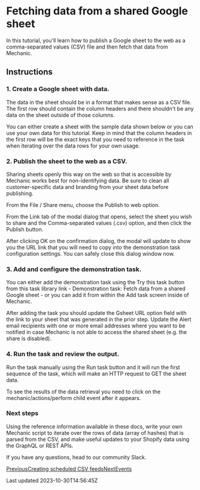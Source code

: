 # Fetching data from a shared Google sheet

In this tutorial, you'll learn how to publish a Google sheet to the web as a comma-separated values (CSV) file and then fetch that data from Mechanic.

## Instructions

### 1. Create a Google sheet with data.

The data in the sheet should be in a format that makes sense as a CSV file. The first row should contain the column headers and there shouldn't be any data on the sheet outside of those columns.

You can either create a sheet with the sample data shown below or you can use your own data for this tutorial. Keep in mind that the column headers in the first row will be the exact keys that you need to reference in the task when iterating over the data rows for your own usage.

### 2. Publish the sheet to the web as a CSV.

Sharing sheets openly this way on the web so that is accessible by Mechanic works best for non-identifying data. Be sure to clean all customer-specific data and branding from your sheet data before publishing.

From the File / Share menu, choose the Publish to web option.

From the Link tab of the modal dialog that opens, select the sheet you wish to share and the Comma-separated values (.csv) option, and then click the Publish button.

After clicking OK on the confirmation dialog, the modal will update to show you the URL link that you will need to copy into the demonstration task configuration settings. You can safely close this dialog window now.

### 3. Add and configure the demonstration task.

You can either add the demonstration task using the Try this task button from this task library link - Demonstration task: Fetch data from a shared Google sheet - or you can add it from within the Add task screen inside of Mechanic.

After adding the task you should update the Gsheet URL option field with the link to your sheet that was generated in the prior step. Update the Alert email recipients with one or more email addresses where you want to be notified in case Mechanic is not able to access the shared sheet (e.g. the share is disabled).

### 4. Run the task and review the output.

Run the task manually using the Run task button and it will run the first sequence of the task, which will make an HTTP request to GET the sheet data.

To see the results of the data retrieval you need to click on the mechanic/actions/perform child event after it appears.

### Next steps

Using the reference information available in these docs, write your own Mechanic script to iterate over the rows of data (array of hashes) that is parsed from the CSV, and make useful updates to your Shopify data using the GraphQL or REST APIs.

If you have any questions, head to our community Slack.

[PreviousCreating scheduled CSV feeds](/resources/tutorials/creating-scheduled-csv-feeds)[NextEvents](/core/events)

Last updated 2023-10-30T14:56:45Z
